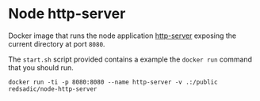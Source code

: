 # Node http-server

Docker image that runs the node application [http-server](https://www.npmjs.com/package/http-server) exposing the current directory at port `8080`.

The `start.sh` script provided contains a example the `docker run` command that you should run.

```
docker run -ti -p 8080:8080 --name http-server -v .:/public redsadic/node-http-server
```